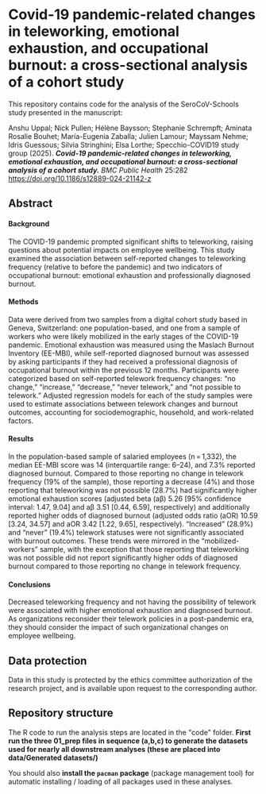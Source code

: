 # Covid-19 pandemic-related changes in teleworking, emotional exhaustion, and occupational burnout: a cross-sectional analysis of a cohort study

This repository contains code for the analysis of the SeroCoV-Schools study presented in the manuscript:  

Anshu Uppal; Nick Pullen; Hélène Baysson; Stephanie Schrempft; Aminata Rosalie Bouhet; María-Eugenia Zaballa; Julien Lamour; Mayssam Nehme; Idris Guessous; Silvia Stringhini; Elsa Lorthe; Specchio-COVID19 study group (2025). ***Covid-19 pandemic-related changes in teleworking, emotional exhaustion, and occupational burnout: a cross-sectional analysis of a cohort study.*** *BMC Public Health* 25:282  
https://doi.org/10.1186/s12889-024-21142-z

## Abstract  
#### Background  
The COVID-19 pandemic prompted significant shifts to teleworking, raising questions about potential impacts on employee wellbeing. This study examined the association between self-reported changes to teleworking frequency (relative to before the pandemic) and two indicators of occupational burnout: emotional exhaustion and professionally diagnosed burnout.

#### Methods  
Data were derived from two samples from a digital cohort study based in Geneva, Switzerland: one population-based, and one from a sample of workers who were likely mobilized in the early stages of the COVID-19 pandemic. Emotional exhaustion was measured using the Maslach Burnout Inventory (EE-MBI), while self-reported diagnosed burnout was assessed by asking participants if they had received a professional diagnosis of occupational burnout within the previous 12 months. Participants were categorized based on self-reported telework frequency changes: “no change,” “increase,” “decrease,” “never telework,” and “not possible to telework.” Adjusted regression models for each of the study samples were used to estimate associations between telework changes and burnout outcomes, accounting for sociodemographic, household, and work-related factors.

#### Results  
In the population-based sample of salaried employees (n = 1,332), the median EE-MBI score was 14 (interquartile range: 6–24), and 7.3% reported diagnosed burnout. Compared to those reporting no change in telework frequency (19% of the sample), those reporting a decrease (4%) and those reporting that teleworking was not possible (28.7%) had significantly higher emotional exhaustion scores (adjusted beta (aβ) 5.26 [95% confidence interval: 1.47, 9.04] and aβ 3.51 [0.44, 6.59], respectively) and additionally reported higher odds of diagnosed burnout (adjusted odds ratio (aOR) 10.59 [3.24, 34.57] and aOR 3.42 [1.22, 9.65], respectively). “Increased” (28.9%) and “never” (19.4%) telework statuses were not significantly associated with burnout outcomes. These trends were mirrored in the “mobilized-workers” sample, with the exception that those reporting that teleworking was not possible did not report significantly higher odds of diagnosed burnout compared to those reporting no change in telework frequency.

#### Conclusions  
Decreased teleworking frequency and not having the possibility of telework were associated with higher emotional exhaustion and diagnosed burnout. As organizations reconsider their telework policies in a post-pandemic era, they should consider the impact of such organizational changes on employee wellbeing.

## Data protection  
Data in this study is protected by the ethics committee authorization of the research project, and is available upon request to the corresponding author.

## Repository structure  
The R code to run the analysis steps are located in the "code" folder. **First run the three 01_prep files in sequence (a,b,c) to generate the datasets used for nearly all downstream analyses (these are placed into data/Generated datasets/)**  

You should also **install the `pacman` package** (package management tool) for automatic installing / loading of all packages used in these analyses.
